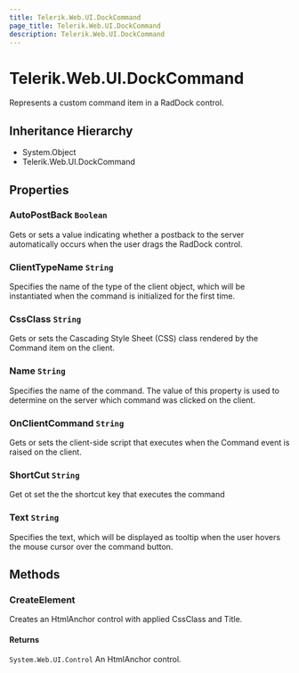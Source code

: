 ```yaml
---
title: Telerik.Web.UI.DockCommand
page_title: Telerik.Web.UI.DockCommand
description: Telerik.Web.UI.DockCommand
---
```


# Telerik.Web.UI.DockCommand

Represents a custom command item in a RadDock control.

## Inheritance Hierarchy

* System.Object
* Telerik.Web.UI.DockCommand

## Properties

###  AutoPostBack `Boolean`

Gets or sets a value indicating whether a postback to the server 
            automatically occurs when the user drags the RadDock control.

###  ClientTypeName `String`

Specifies the name of the type of the client object, which 
            will be instantiated when the command is initialized for the first time.

###  CssClass `String`

Gets or sets the Cascading Style Sheet (CSS) class rendered by the Command item
            on the client.

###  Name `String`

Specifies the name of the command. The value of this property is used 
            to determine on the server which command was clicked on the client.

###  OnClientCommand `String`

Gets or sets the client-side script that executes when the Command event is raised
            on the client.

###  ShortCut `String`

Get ot set the the shortcut key that executes the command

###  Text `String`

Specifies the text, which will be displayed as tooltip when the user
            hovers the mouse cursor over the command button.

## Methods

###  CreateElement

Creates an HtmlAnchor control with applied CssClass and Title.

#### Returns

`System.Web.UI.Control` An HtmlAnchor control.

